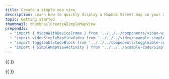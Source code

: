 ```yaml
---
title: Create a simple map view
description: Learn how to quickly display a Mapbox Street map in your app.
topic: Getting started
thumbnail: thumbnailCreateASimpleMapView
prependJs:
  - "import { VideoWithDeviceFrame } from '../../../components/video-with-device-frame'"
  - "import videoSimpleMapViewVideo from '../../../video/example-simple-mapview.mp4'"
  - "import ToggleableCodeBlock from '../../../components/toggleable-code-block'"
  - "import { SimpleMapViewActivity } from '../../../example-code/SimpleMapViewActivity.js'"
---
```


{{
  <VideoWithDeviceFrame 
    videoFile={videoSimpleMapViewVideo}
    rotation="horizontal"
    device="pixel-2"
  />
}}



<!-- Any notes about this example would go here.  -->

{{
  <ToggleableCodeBlock 
    codeSnippet={SimpleMapViewActivity}
  />
}}
